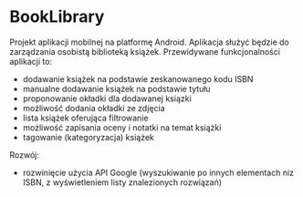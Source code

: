 # BookLibrary

Projekt aplikacji mobilnej na platformę Android.
Aplikacja służyć będzie do zarządzania osobistą biblioteką książek. 
Przewidywane funkcjonalności aplikacji to:
- dodawanie książek na podstawie zeskanowanego kodu ISBN
- manualne dodawanie książek na podstawie tytułu
- proponowanie okładki dla dodawanej ksiązki
- możliwość dodania okładki ze zdjęcia
- lista książek oferująca filtrowanie
- możliwość zapisania oceny i notatki na temat książki
- tagowanie (kategoryzacja) książek


Rozwój:
- rozwinięcie użycia API Google (wyszukiwanie po innych elementach niz ISBN, z wyświetleniem listy znalezionych rozwiązań)
